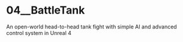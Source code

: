 # 04__BattleTank
An open-world head-to-head tank fight with simple AI and advanced control system in Unreal 4

